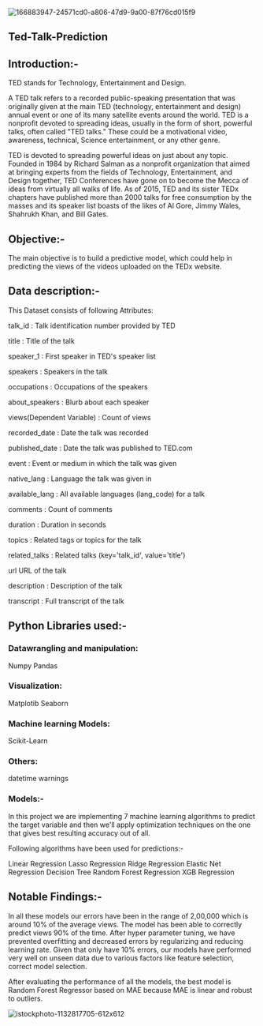 ![166883947-24571cd0-a806-47d9-9a00-87f76cd015f9](https://github.com/KushalChakraborty1995/Ted-Talk-Prediction/assets/114491920/638dfebc-8118-4299-8817-323c71be5ca3)

## Ted-Talk-Prediction

## Introduction:-
TED stands for Technology, Entertainment and Design.

A TED talk refers to a recorded public-speaking presentation that was originally given at the main TED (technology, entertainment and design) annual event or one of its many satellite events around the world. TED is a nonprofit devoted to spreading ideas, usually in the form of short, powerful talks, often called "TED talks." These could be a motivational video, awareness, technical, Science entertainment, or any other genre.

TED is devoted to spreading powerful ideas on just about any topic. Founded in 1984 by Richard Salman as a nonprofit organization that aimed at bringing experts from the fields of Technology, Entertainment, and Design together, TED Conferences have gone on to become the Mecca of ideas from virtually all walks of life. As of 2015, TED and its sister TEDx chapters have published more than 2000 talks for free consumption by the masses and its speaker list boasts of the likes of Al Gore, Jimmy Wales, Shahrukh Khan, and Bill Gates.

## Objective:-
The main objective is to build a predictive model, which could help in predicting the views of the videos uploaded on the TEDx website.

## Data description:-
This Dataset consists of following Attributes:

talk_id : Talk identification number provided by TED

title : Title of the talk

speaker_1 : First speaker in TED's speaker list

speakers : Speakers in the talk

occupations : Occupations of the speakers

about_speakers : Blurb about each speaker

views(Dependent Variable) : Count of views

recorded_date : Date the talk was recorded

published_date : Date the talk was published to TED.com

event : Event or medium in which the talk was given

native_lang : Language the talk was given in

available_lang : All available languages (lang_code) for a talk

comments : Count of comments

duration : Duration in seconds

topics : Related tags or topics for the talk

related_talks : Related talks (key='talk_id', value='title')

url URL of the talk

description : Description of the talk

transcript : Full transcript of the talk

## Python Libraries used:-

### Datawrangling and manipulation:

Numpy
Pandas

### Visualization:

Matplotib
Seaborn

### Machine learning Models:

Scikit-Learn

### Others:

datetime
warnings

### Models:-
In this project we are implementing 7 machine learning algorithms to predict the target variable and then we'll apply optimization techniques on the one that gives best resulting accuracy out of all.

Following algorithms have been used for predictions:-

Linear Regression
Lasso Regression
Ridge Regression
Elastic Net Regression
Decision Tree
Random Forest Regression
XGB Regression
## Notable Findings:-

In all these models our errors have been in the range of 2,00,000 which is around 10% of the average views. The model has been able to correctly predict views 90% of the time. After hyper parameter tuning, we have prevented overfitting and decreased errors by regularizing and reducing learning rate. Given that only have 10% errors, our models have performed very well on unseen data due to various factors like feature selection, correct model selection.

After evaluating the performance of all the models, the best model is Random Forest Regressor based on MAE because MAE is linear and robust to outliers.

![istockphoto-1132817705-612x612](https://github.com/KushalChakraborty1995/Ted-Talk-Prediction/assets/114491920/3d07057a-c502-4ac6-b29b-d9594e6fb313)

